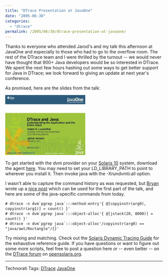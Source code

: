 ```yaml
---
title: "DTrace Presentation at JavaOne"
date: "2005-06-30"
categories:
  - "dtrace"
permalink: /2005/06/30/dtrace-presentation-at-javaone/
---
```


Thanks to everyone who attended Jarod's and my talk this afternoon at JavaOne and especially to those who had to go to the overflow room. The rest of the DTrace team and I were thrilled by the turnout -- we would never have thought that 900+ Java developers would be so interested in DTrace. We spent the next few hours hashing out some ways to get better support for Java in DTrace; we look forward to giving an update at next year's conference.

As promised, here are the slides from the talk:

[![](images/j1dtrace.jpg)](http://dtrace.org/resources/ahl/j1dtrace.pdf)

To get started with the dvm provider on your [Solaris 10](http://www.sun.com/software/solaris/) system, download the agent [here](https://solaris10-dtrace-vm-agents.dev.java.net/). You may need to set your LD\_LIBRARY\_PATH to point to wherever you install it. Then invoke java with the -Xrundvmti:all option.

I wasn't able to capture the command history as was requested, but [Bryan](http://blogs.sun.com/bmc) wrote up a [nice post](http://blogs.sun.com/roller/page/bmc?entry=demo_ing_dtrace) which can be used for the first part of the talk, and here are some of the java-specific commands from today.

```
# dtrace -n dvm`pgrep java`:::method-entry'{ @[copyinstr(arg0), copyinstr(arg1)] = count() }'
# dtrace -n dvm`pgrep java`:::object-alloc'{ @[jstack(20, 8000)] = count() }'
# dtrace -n dvm`pgrep java`:::object-alloc'/copyinstr(arg0) == "java/awt/Rectangle"/{}'

```

Try mixing and matching. Check out the [Solaris Dynamic Tracing Guide](http://docs.sun.com/db/doc/817-6223) for the exhaustive reference guide. If you have questions or want to figure out some more scripts, feel free to post a question here or -- even better -- on the [DTrace forum](http://www.opensolaris.org/jive/forum.jspa?forumID=7) on [opensolaris.org](http://opensolaris.org).

* * *

Technorati Tags: [DTrace](http://technorati.com/tag/DTrace) [JavaOne](http://technorati.com/tag/JavaOne)
